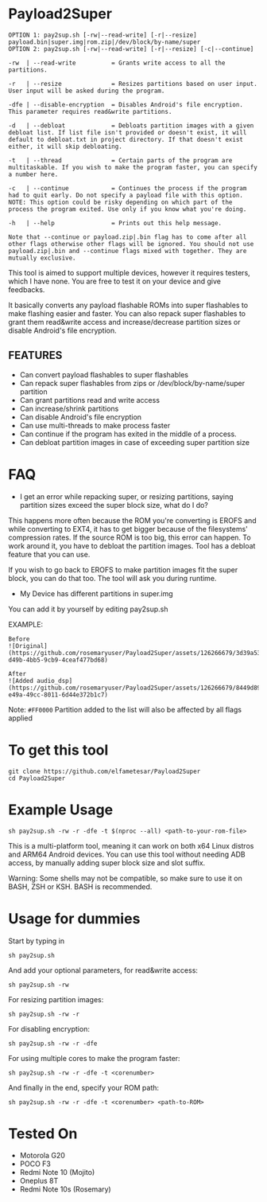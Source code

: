 # Payload2Super

```
OPTION 1: pay2sup.sh [-rw|--read-write] [-r|--resize] payload.bin|super.img|rom.zip|/dev/block/by-name/super
OPTION 2: pay2sup.sh [-rw|--read-write] [-r|--resize] [-c|--continue]

-rw  | --read-write          = Grants write access to all the partitions.

-r   | --resize	             = Resizes partitions based on user input. User input will be asked during the program.

-dfe | --disable-encryption  = Disables Android's file encryption. This parameter requires read&write partitions.

-d   | --debloat             = Debloats partition images with a given debloat list. If list file isn't provided or doesn't exist, it will default to debloat.txt in project directory. If that doesn't exist either, it will skip debloating. 

-t   | --thread	             = Certain parts of the program are multitaskable. If you wish to make the program faster, you can specify a number here.

-c   | --continue            = Continues the process if the program had to quit early. Do not specify a payload file with this option. NOTE: This option could be risky depending on which part of the process the program exited. Use only if you know what you're doing.

-h   | --help	             = Prints out this help message.

Note that --continue or payload.zip|.bin flag has to come after all other flags otherwise other flags will be ignored. You should not use payload.zip|.bin and --continue flags mixed with together. They are mutually exclusive.

```
This tool is aimed to support multiple devices, however it requires testers, which I have none. You are free to test it on your device and give feedbacks.

It basically converts any payload flashable ROMs into super flashables to make flashing easier and faster. You can also repack super flashables to grant them read&write access and increase/decrease partition sizes or disable Android's file encryption.

## FEATURES
 - Can convert payload flashables to super flashables
 - Can repack super flashables from zips or /dev/block/by-name/super partition
 - Can grant partitions read and write access
 - Can increase/shrink partitions
 - Can disable Android's file encryption
 - Can use multi-threads to make process faster
 - Can continue if the program has exited in the middle of a process.
 - Can debloat partition images in case of exceeding super partition size

# FAQ
 - I get an error while repacking super, or resizing partitions, saying partition sizes exceed the super block size, what do I do?

This happens more often because the ROM you're converting is EROFS and while converting to EXT4, it has to get bigger because of the filesystems' compression rates. If the source ROM is too big, this error can happen. To work around it, you have to debloat the partition images. Tool has a debloat feature that you can use.


If you wish to go back to EROFS to make partition images fit the super block, you can do that too. The tool will ask you during runtime.

- My Device has different partitions in super.img

You can add it by yourself by editing pay2sup.sh

EXAMPLE:
```
Before
![Original](https://github.com/rosemaryuser/Payload2Super/assets/126266679/3d39a530-d49b-4bb5-9cb9-4ceaf477bd68)

After
![Added audio_dsp]
(https://github.com/rosemaryuser/Payload2Super/assets/126266679/8449d89d-e49a-49cc-8011-6d44e372b1c7)

```
Note: `#FF0000`
Partition added to the list will also be affected by all flags applied

# To get this tool
```
git clone https://github.com/elfametesar/Payload2Super
cd Payload2Super
```
# Example Usage

```
sh pay2sup.sh -rw -r -dfe -t $(nproc --all) <path-to-your-rom-file>
```

This is a multi-platform tool, meaning it can work on both x64 Linux distros and ARM64 Android devices. You can use this tool without needing ADB access, by manually adding super block size and slot suffix.

Warning: Some shells may not be compatible, so make sure to use it on BASH, ZSH or KSH. BASH is recommended.


# Usage for dummies
Start by typing in
```
sh pay2sup.sh 
```
And add your optional parameters, for read&write access:
```
sh pay2sup.sh -rw
```
For resizing partition images:
```
sh pay2sup.sh -rw -r
```
For disabling encryption:
```
sh pay2sup.sh -rw -r -dfe
```
For using multiple cores to make the program faster:
```
sh pay2sup.sh -rw -r -dfe -t <corenumber>
```
And finally in the end, specify your ROM path:
```
sh pay2sup.sh -rw -r -dfe -t <corenumber> <path-to-ROM>
```
# Tested On
- Motorola G20
- POCO F3
- Redmi Note 10 (Mojito)
- Oneplus 8T
- Redmi Note 10s (Rosemary)

